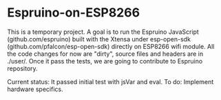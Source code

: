 # Espruino-on-ESP8266
This is a temporary project. A goal is to run the Espruino JavaScript (github.com/espruino) built with the Xtensa under esp-open-sdk (github.com/pfalcon/esp-open-sdk) directly on ESP8266 wifi module.
All the code changes for now are "dirty", source files and headers are in ./user/. Once it pass the tests, we are going to contribute to Espruino repository.

Current status: It passed initial test with jsVar and eval.
To do: Implement hardware specifics.
